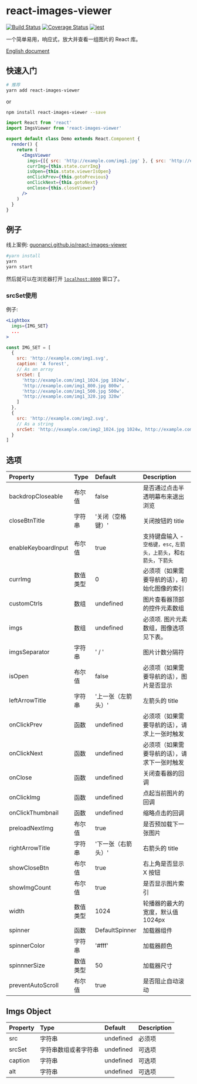 # react-images-viewer

[![Build Status](https://travis-ci.org/guonanci/react-images-viewer.svg?branch=master)](https://travis-ci.org/guonanci/react-images-viewer)
[![Coverage Status](https://coveralls.io/repos/github/guonanci/react-images-viewer/badge.svg?branch=master)](https://coveralls.io/github/guonanci/react-images-viewer?branch=master)
[![jest](https://jestjs.io/img/jest-badge.svg)](https://github.com/facebook/jest)

一个简单易用，响应式，放大并查看一组图片的 React 库。

[English document](./README.md)

## 快速入门

```bash
# 推荐
yarn add react-images-viewer
```

or

```bash
npm install react-images-viewer --save
```

```jsx
import React from 'react'
import ImgsViewer from 'react-images-viewer'

export default class Demo extends React.Component {
  render() {
    return (
      <ImgsViewer
        imgs={[{ src: 'http://example.com/img1.jpg' }, { src: 'http://example.com/img2.png' }]}
        currImg={this.state.currImg}
        isOpen={this.state.viewerIsOpen}
        onClickPrev={this.gotoPrevious}
        onClickNext={this.gotoNext}
        onClose={this.closeViewer}
      />
    )
  }
}
```

## 例子

线上案例: [guonanci.github.io/react-images-viewer](https://guonanci.github.io/react-images-viewer)

```bash
#yarn install
yarn
yarn start
```

然后就可以在浏览器打开 [`localhost:8000`](http://localhost:8000) 窗口了。

### srcSet使用

例子:

```jsx
<Lightbox
  imgs={IMG_SET}
  ...
>
```

```js
const IMG_SET = [
  {
    src: 'http://example.com/img1.svg',
    caption: 'A forest',
    // As an array
    srcSet: [
      'http://example.com/img1_1024.jpg 1024w',
      'http://example.com/img1_800.jpg 800w',
      'http://example.com/img1_500.jpg 500w',
      'http://example.com/img1_320.jpg 320w'
    ]
  },
  {
    src: 'http://example.com/img2.svg',
    // As a string
    srcSet: 'http://example.com/img2_1024.jpg 1024w, http://example.com/img2_800.jpg 800w, http://example.com/img2_500.jpg 500w, http://example.com/img2_320.jpg 320w',
  }
]
```

## 选项

Property      | Type      | Default     | Description
:-----------|:------------|:-------------|:-------------
backdropCloseable | 布尔值 | false | 是否通过点击半透明幕布来退出浏览
closeBtnTitle | 字符串 | '关闭（空格键）' | 关闭按钮的 title
enableKeyboardInput | 布尔值 | true | 支持键盘输入 - <code>空格键，esc</code>, <code>左箭头，上箭头</code>，和<code>右箭头，下箭头</code>
currImg | 数值类型 | 0 | 必须项（如果需要导航的话），初始化图像的索引
customCtrls | 数组 | undefined | 图片查看器顶部的控件元素数组
imgs | 数组 | undefined | 必须项. 图片元素数组，图像选项见下表。
imgsSeparator | 字符串 | ' / ' | 图片计数分隔符
isOpen | 布尔值 | false | 必须项（如果需要导航的话），图片是否显示
leftArrowTitle | 字符串 | '上一张（左箭头）' | 左箭头的 title
onClickPrev | 函数 | undefined | 必须项（如果需要导航的话），请求上一张时触发
onClickNext | 函数 | undefined | 必须项（如果需要导航的话），请求下一张时触发
onClose | 函数 | undefined | 关闭查看器的回调
onClickImg | 函数 | undefined | 点起当前图片的回调
onClickThumbnail | 函数 | undefined | 缩略点击的回调
preloadNextImg | 布尔值 | true | 是否预加载下一张图片
rightArrowTitle | 字符串 | '下一张（右箭头）' | 右箭头的 title
showCloseBtn | 布尔值 | true | 右上角是否显示 X 按钮
showImgCount | 布尔值 | true | 是否显示图片索引
width | 数值类型 | 1024| 轮播器的最大的宽度，默认值1024px
spinner | 函数 | DefaultSpinner | 加载器组件
spinnerColor | 字符串 | '#fff' | 加载器颜色
spinnnerSize | 数值类型 | 50 | 加载器尺寸
preventAutoScroll | 布尔值 | true | 是否阻止自动滚动

## Imgs Object

Property      | Type     | Default      | Description
:----------|:----------|:----------|:----------
src     | 字符串     | undefined     | 必须项
srcSet      | 字符串数组或者字符串     | undefined     | 可选项
caption     | 字符串     | undefined     | 可选项
alt     | 字符串     | undefined     | 可选项
